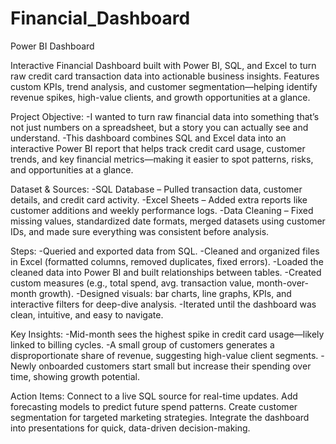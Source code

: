 # Financial_Dashboard
Power BI Dashboard

Interactive Financial Dashboard built with Power BI, SQL, and Excel to turn raw credit card transaction data into actionable business insights. Features custom KPIs, trend analysis, and customer segmentation—helping identify revenue spikes, high-value clients, and growth opportunities at a glance.

Project Objective:
-I wanted to turn raw financial data into something that’s not just numbers on a spreadsheet, but a story you can actually see and understand.
-This dashboard combines SQL and Excel data into an interactive Power BI report that helps track credit card usage, customer trends, and key financial metrics—making it easier to spot patterns, risks, and opportunities at a glance.

Dataset & Sources:
-SQL Database – Pulled transaction data, customer details, and credit card activity.
-Excel Sheets – Added extra reports like customer additions and weekly performance logs.
-Data Cleaning – Fixed missing values, standardized date formats, merged datasets using customer IDs, and made sure everything was consistent before analysis.

Steps:
-Queried and exported data from SQL.
-Cleaned and organized files in Excel (formatted columns, removed duplicates, fixed errors).
-Loaded the cleaned data into Power BI and built relationships between tables.
-Created custom measures (e.g., total spend, avg. transaction value, month-over-month growth).
-Designed visuals: bar charts, line graphs, KPIs, and interactive filters for deep-dive analysis.
-Iterated until the dashboard was clean, intuitive, and easy to navigate.

Key Insights:
-Mid-month sees the highest spike in credit card usage—likely linked to billing cycles.
-A small group of customers generates a disproportionate share of revenue, suggesting high-value client segments.
-Newly onboarded customers start small but increase their spending over time, showing growth potential.

Action Items:
Connect to a live SQL source for real-time updates.
Add forecasting models to predict future spend patterns.
Create customer segmentation for targeted marketing strategies.
Integrate the dashboard into presentations for quick, data-driven decision-making.

